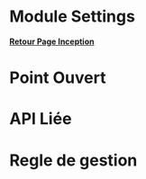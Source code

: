 # Module Settings

**[Retour Page Inception](./00_Page_Inception.md)**

# Point Ouvert

# API Liée

# Regle de gestion


